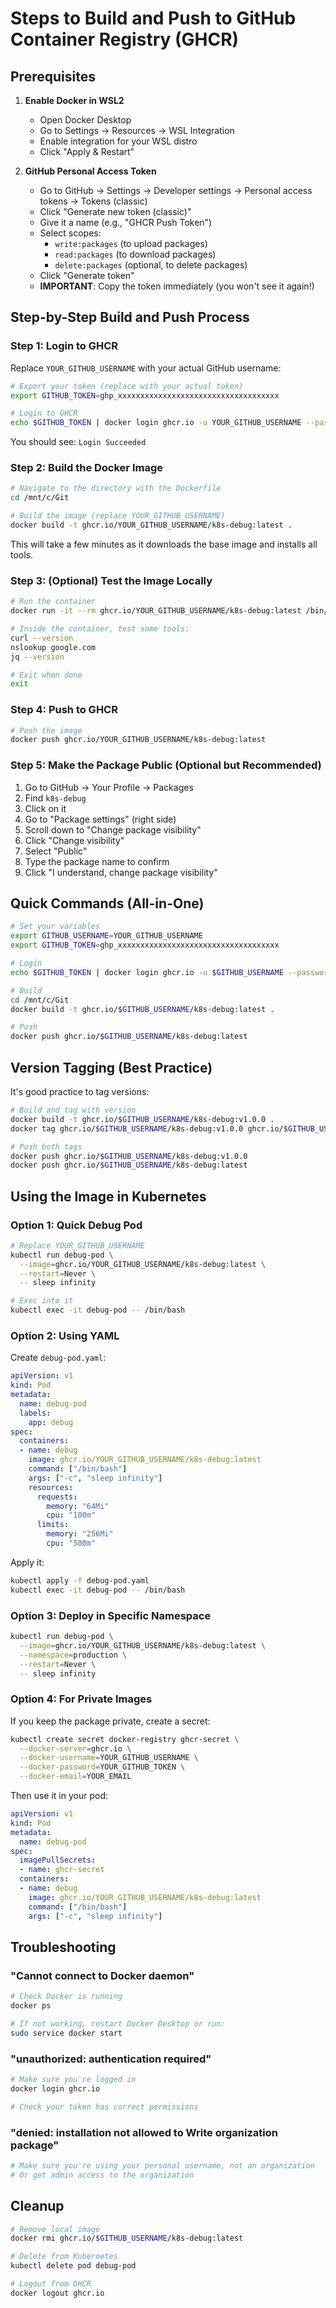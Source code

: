 # Steps to Build and Push to GitHub Container Registry (GHCR)

## Prerequisites

1. **Enable Docker in WSL2**
   - Open Docker Desktop
   - Go to Settings → Resources → WSL Integration
   - Enable integration for your WSL distro
   - Click "Apply & Restart"

2. **GitHub Personal Access Token**
   - Go to GitHub → Settings → Developer settings → Personal access tokens → Tokens (classic)
   - Click "Generate new token (classic)"
   - Give it a name (e.g., "GHCR Push Token")
   - Select scopes:
     - `write:packages` (to upload packages)
     - `read:packages` (to download packages)
     - `delete:packages` (optional, to delete packages)
   - Click "Generate token"
   - **IMPORTANT**: Copy the token immediately (you won't see it again!)

## Step-by-Step Build and Push Process

### Step 1: Login to GHCR

Replace `YOUR_GITHUB_USERNAME` with your actual GitHub username:

```bash
# Export your token (replace with your actual token)
export GITHUB_TOKEN=ghp_xxxxxxxxxxxxxxxxxxxxxxxxxxxxxxxxxxxx

# Login to GHCR
echo $GITHUB_TOKEN | docker login ghcr.io -u YOUR_GITHUB_USERNAME --password-stdin
```

You should see: `Login Succeeded`

### Step 2: Build the Docker Image

```bash
# Navigate to the directory with the Dockerfile
cd /mnt/c/Git

# Build the image (replace YOUR_GITHUB_USERNAME)
docker build -t ghcr.io/YOUR_GITHUB_USERNAME/k8s-debug:latest .
```

This will take a few minutes as it downloads the base image and installs all tools.

### Step 3: (Optional) Test the Image Locally

```bash
# Run the container
docker run -it --rm ghcr.io/YOUR_GITHUB_USERNAME/k8s-debug:latest /bin/bash

# Inside the container, test some tools:
curl --version
nslookup google.com
jq --version

# Exit when done
exit
```

### Step 4: Push to GHCR

```bash
# Push the image
docker push ghcr.io/YOUR_GITHUB_USERNAME/k8s-debug:latest
```

### Step 5: Make the Package Public (Optional but Recommended)

1. Go to GitHub → Your Profile → Packages
2. Find `k8s-debug`
3. Click on it
4. Go to "Package settings" (right side)
5. Scroll down to "Change package visibility"
6. Click "Change visibility"
7. Select "Public"
8. Type the package name to confirm
9. Click "I understand, change package visibility"

## Quick Commands (All-in-One)

```bash
# Set your variables
export GITHUB_USERNAME=YOUR_GITHUB_USERNAME
export GITHUB_TOKEN=ghp_xxxxxxxxxxxxxxxxxxxxxxxxxxxxxxxxxxxx

# Login
echo $GITHUB_TOKEN | docker login ghcr.io -u $GITHUB_USERNAME --password-stdin

# Build
cd /mnt/c/Git
docker build -t ghcr.io/$GITHUB_USERNAME/k8s-debug:latest .

# Push
docker push ghcr.io/$GITHUB_USERNAME/k8s-debug:latest
```

## Version Tagging (Best Practice)

It's good practice to tag versions:

```bash
# Build and tag with version
docker build -t ghcr.io/$GITHUB_USERNAME/k8s-debug:v1.0.0 .
docker tag ghcr.io/$GITHUB_USERNAME/k8s-debug:v1.0.0 ghcr.io/$GITHUB_USERNAME/k8s-debug:latest

# Push both tags
docker push ghcr.io/$GITHUB_USERNAME/k8s-debug:v1.0.0
docker push ghcr.io/$GITHUB_USERNAME/k8s-debug:latest
```

## Using the Image in Kubernetes

### Option 1: Quick Debug Pod

```bash
# Replace YOUR_GITHUB_USERNAME
kubectl run debug-pod \
  --image=ghcr.io/YOUR_GITHUB_USERNAME/k8s-debug:latest \
  --restart=Never \
  -- sleep infinity

# Exec into it
kubectl exec -it debug-pod -- /bin/bash
```

### Option 2: Using YAML

Create `debug-pod.yaml`:

```yaml
apiVersion: v1
kind: Pod
metadata:
  name: debug-pod
  labels:
    app: debug
spec:
  containers:
  - name: debug
    image: ghcr.io/YOUR_GITHUB_USERNAME/k8s-debug:latest
    command: ["/bin/bash"]
    args: ["-c", "sleep infinity"]
    resources:
      requests:
        memory: "64Mi"
        cpu: "100m"
      limits:
        memory: "256Mi"
        cpu: "500m"
```

Apply it:

```bash
kubectl apply -f debug-pod.yaml
kubectl exec -it debug-pod -- /bin/bash
```

### Option 3: Deploy in Specific Namespace

```bash
kubectl run debug-pod \
  --image=ghcr.io/YOUR_GITHUB_USERNAME/k8s-debug:latest \
  --namespace=production \
  --restart=Never \
  -- sleep infinity
```

### Option 4: For Private Images

If you keep the package private, create a secret:

```bash
kubectl create secret docker-registry ghcr-secret \
  --docker-server=ghcr.io \
  --docker-username=YOUR_GITHUB_USERNAME \
  --docker-password=YOUR_GITHUB_TOKEN \
  --docker-email=YOUR_EMAIL
```

Then use it in your pod:

```yaml
apiVersion: v1
kind: Pod
metadata:
  name: debug-pod
spec:
  imagePullSecrets:
  - name: ghcr-secret
  containers:
  - name: debug
    image: ghcr.io/YOUR_GITHUB_USERNAME/k8s-debug:latest
    command: ["/bin/bash"]
    args: ["-c", "sleep infinity"]
```

## Troubleshooting

### "Cannot connect to Docker daemon"
```bash
# Check Docker is running
docker ps

# If not working, restart Docker Desktop or run:
sudo service docker start
```

### "unauthorized: authentication required"
```bash
# Make sure you're logged in
docker login ghcr.io

# Check your token has correct permissions
```

### "denied: installation not allowed to Write organization package"
```bash
# Make sure you're using your personal username, not an organization
# Or get admin access to the organization
```

## Cleanup

```bash
# Remove local image
docker rmi ghcr.io/$GITHUB_USERNAME/k8s-debug:latest

# Delete from Kubernetes
kubectl delete pod debug-pod

# Logout from GHCR
docker logout ghcr.io
```
